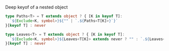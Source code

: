 Deep keyof of a nested object  

``` typescript
type Paths<T> = T extends object ? { [K in keyof T]:
  `${Exclude<K, symbol>}${"" | `.${Paths<T[K]>}`}`
}[keyof T] : never

type Leaves<T> = T extends object ? { [K in keyof T]:
  `${Exclude<K, symbol>}${Leaves<T[K]> extends never ? "" : `.${Leaves<T[K]>}`}`
}[keyof T] : never
```
